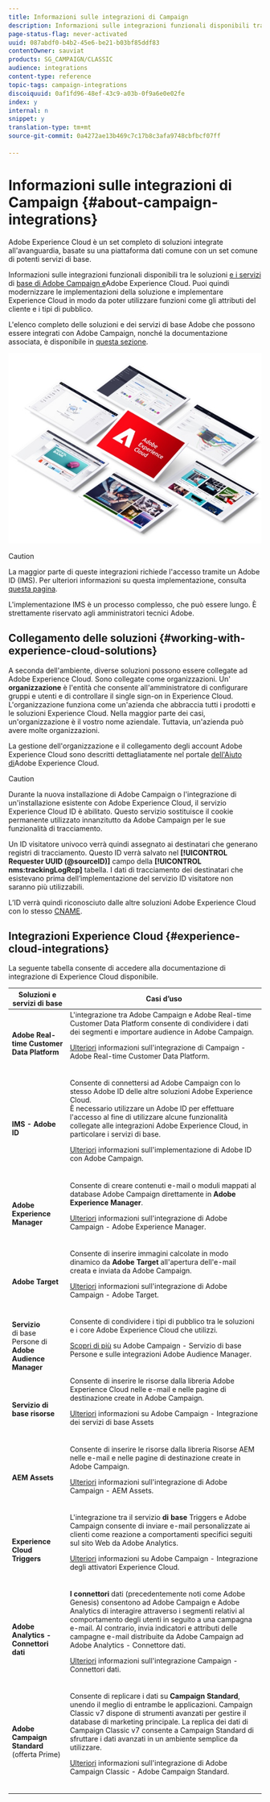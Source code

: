 ```yaml
---
title: Informazioni sulle integrazioni di Campaign
description: Informazioni sulle integrazioni funzionali disponibili tra la versione corrente di Adobe Campaign e [soluzioni Adobe Experience Cloud]
page-status-flag: never-activated
uuid: 087abdf0-b4b2-45e6-be21-b03bf85ddf83
contentOwner: sauviat
products: SG_CAMPAIGN/CLASSIC
audience: integrations
content-type: reference
topic-tags: campaign-integrations
discoiquuid: 0af1fd96-48ef-43c9-a03b-0f9a6e0e02fe
index: y
internal: n
snippet: y
translation-type: tm+mt
source-git-commit: 0a4272ae13b469c7c17b8c3afa9748cbfbcf07ff

---
```



# Informazioni sulle integrazioni di Campaign {#about-campaign-integrations}

Adobe Experience Cloud è un set completo di soluzioni integrate all&#39;avanguardia, basate su una piattaforma dati comune con un set comune di potenti servizi di base.

Informazioni sulle integrazioni funzionali disponibili tra le soluzioni [e i servizi](https://docs.adobe.com/content/help/en/core-services/interface/marketing-cloud-integrations.html) di [base di Adobe Campaign e](https://docs.adobe.com/content/help/en/core-services/interface/about-core-services/core-services.html)Adobe Experience Cloud. Puoi quindi modernizzare le implementazioni della soluzione e implementare Experience Cloud in modo da poter utilizzare funzioni come gli attributi del cliente e i tipi di pubblico.

L&#39;elenco completo delle soluzioni e dei servizi di base Adobe che possono essere integrati con Adobe Campaign, nonché la documentazione associata, è disponibile in [questa sezione](#experience-cloud-integrations).

![](assets/ExCloud-solutions.png)


>[!CAUTION]
>
>La maggior parte di queste integrazioni richiede l&#39;accesso tramite un Adobe ID (IMS). Per ulteriori informazioni su questa implementazione, consulta [questa pagina](../../integrations/using/about-adobe-id.md).
>
>L&#39;implementazione IMS è un processo complesso, che può essere lungo. È strettamente riservato agli amministratori tecnici Adobe.

## Collegamento delle soluzioni {#working-with-experience-cloud-solutions}

A seconda dell&#39;ambiente, diverse soluzioni possono essere collegate ad Adobe Experience Cloud. Sono collegate come organizzazioni. Un&#39; **organizzazione** è l&#39;entità che consente all&#39;amministratore di configurare gruppi e utenti e di controllare il single sign-on in Experience Cloud. L&#39;organizzazione funziona come un&#39;azienda che abbraccia tutti i prodotti e le soluzioni Experience Cloud. Nella maggior parte dei casi, un&#39;organizzazione è il vostro nome aziendale. Tuttavia, un&#39;azienda può avere molte organizzazioni.

La gestione dell&#39;organizzazione e il collegamento degli account Adobe Experience Cloud sono descritti dettagliatamente nel portale [dell&#39;Aiuto di](https://marketing.adobe.com/resources/help/it_IT/mcloud/organizations.html)Adobe Experience Cloud.

>[!CAUTION]
>
>Durante la nuova installazione di Adobe Campaign o l&#39;integrazione di un&#39;installazione esistente con Adobe Experience Cloud, il servizio [](https://marketing.adobe.com/resources/help/en_US/mcvid/) Experience Cloud ID è abilitato. Questo servizio sostituisce il cookie permanente utilizzato innanzitutto da Adobe Campaign per le sue funzionalità di tracciamento.
>
>Un ID visitatore univoco verrà quindi assegnato ai destinatari che generano registri di tracciamento. Questo ID verrà salvato nel **[!UICONTROL Requester UUID (@sourceID)]** campo della **[!UICONTROL nms:trackingLogRcp]** tabella. I dati di tracciamento dei destinatari che esistevano prima dell’implementazione del servizio ID visitatore non saranno più utilizzabili.
>
>L’ID verrà quindi riconosciuto dalle altre soluzioni Adobe Experience Cloud con lo stesso [CNAME](https://marketing.adobe.com/resources/help/en_US/mcvid/mcvid_cname.html).

## Integrazioni Experience Cloud {#experience-cloud-integrations}

La seguente tabella consente di accedere alla documentazione di integrazione di Experience Cloud disponibile.

<table> 
 <thead> 
  <tr> 
   <th> Soluzioni e servizi di base<br /> </th> 
   <th> Casi d’uso<br /> </th> 
  </tr> 
 </thead> 
 <tbody> 
  <tr> 
   <td> <strong>Adobe Real-time Customer Data Platform</strong><br /> </td> 
   <td> L'integrazione tra Adobe Campaign e Adobe Real-time Customer Data Platform consente di condividere i dati dei segmenti e importare audience in Adobe Campaign.<br /> <p><a href="https://docs.adobe.com/content/help/en/experience-platform/rtcdp/destinations/destinations-cat/adobe-destinations/adobe-campaign-destination.html">Ulteriori</a> informazioni sull'integrazione di Campaign - Adobe Real-time Customer Data Platform.</p><br /> </td> 
  </tr> 
  <tr> 
   <td> <strong>IMS - Adobe ID</strong><br /> </td> 
   <td> Consente di connettersi ad Adobe Campaign con lo stesso Adobe ID delle altre soluzioni Adobe Experience Cloud.<br /> È necessario utilizzare un Adobe ID per effettuare l'accesso al fine di utilizzare alcune funzionalità collegate alle integrazioni Adobe Experience Cloud, in particolare i servizi di base.<br /> <p><a href="../../integrations/using/about-adobe-id.md">Ulteriori</a> informazioni sull'implementazione di Adobe ID con Adobe Campaign.</p><br /> </td> 
  </tr> 
  <tr> 
   <td> <strong>Adobe Experience Manager</strong><br /> </td> 
   <td> Consente di creare contenuti e-mail o moduli mappati al database Adobe Campaign direttamente in <strong>Adobe Experience Manager</strong>.<br /> <p><a href="../../integrations/using/about-adobe-experience-manager.md">Ulteriori</a> informazioni sull'integrazione di Adobe Campaign - Adobe Experience Manager.</p><br /> </td> 
  </tr> 
  <tr> 
   <td> <strong>Adobe Target</strong><br /> </td> 
   <td> Consente di inserire immagini calcolate in modo dinamico da <strong>Adobe Target</strong> all'apertura dell'e-mail creata e inviata da Adobe Campaign.<br /> <p><a href="../../integrations/using/integrating-with-adobe-target.md">Ulteriori</a> informazioni sull'integrazione di Adobe Campaign - Adobe Target.</p><br /> </td> 
  </tr> 
  <tr> 
   <td> <strong>Servizio</strong><br /> di base Persone di <strong>Adobe Audience Manager</strong><br /> </td> 
   <td> Consente di condividere i tipi di pubblico tra le soluzioni e i core Adobe Experience Cloud che utilizzi.<br /> <p><a href="../../integrations/using/sharing-audiences-with-adobe-experience-cloud.md">Scopri di più</a> su Adobe Campaign - Servizio di base Persone e sulle integrazioni Adobe Audience Manager.</p><br /> </td> 
  </tr> 
  <tr> 
   <td> <strong>Servizio di base risorse</strong><br /> </td> 
   <td> Consente di inserire le risorse dalla libreria Adobe Experience Cloud nelle e-mail e nelle pagine di destinazione create in Adobe Campaign.<br /> <p><a href="../../integrations/using/configuring-access-to-assets.md#integrating-with-experience-cloud-assets">Ulteriori</a> informazioni su Adobe Campaign - Integrazione dei servizi di base Assets</p><br /> </td> 
  </tr> 
  <tr> 
   <td> <strong>AEM Assets</strong><br /> </td> 
   <td> Consente di inserire le risorse dalla libreria Risorse <strong></strong> AEM nelle e-mail e nelle pagine di destinazione create in Adobe Campaign.<br /> <p><a href="../../integrations/using/configuring-access-to-assets.md#integrating-with-aem-assets">Ulteriori</a> informazioni sull'integrazione di Adobe Campaign - AEM Assets.</p><br /> </td> 
  </tr> 
  <tr> 
   <td> <strong>Experience Cloud Triggers</strong><br /> </td> 
   <td> L'integrazione tra il servizio <strong>di base</strong> Triggers e Adobe Campaign consente di inviare e-mail personalizzate ai clienti come reazione a comportamenti specifici seguiti sul sito Web da Adobe Analytics.<br /> <p><a href="https://helpx.adobe.com/campaign/kb/triggers-and-campaign.html">Ulteriori</a> informazioni su Adobe Campaign - Integrazione degli attivatori Experience Cloud.</p><br /> </td> 
  </tr> 
  <tr> 
   <td> <strong>Adobe Analytics - Connettori dati</strong><br /> </td> 
   <td> <strong>I connettori</strong> dati (precedentemente noti come Adobe Genesis) consentono ad Adobe Campaign e Adobe Analytics di interagire attraverso i segmenti relativi al comportamento degli utenti in seguito a una campagna e-mail. Al contrario, invia indicatori e attributi delle campagne e-mail distribuite da Adobe Campaign ad Adobe Analytics - Connettore dati.<br /> <p><a href="../../platform/using/adobe-analytics-data-connector.md">Ulteriori</a> informazioni sull'integrazione Campaign - Connettori dati.</p><br /> </td> 
  </tr> 
  <tr> 
   <td> <strong>Adobe Campaign Standard</strong> (offerta Prime)<br /> </td> 
   <td> Consente di replicare i dati su <strong>Campaign Standard</strong>, unendo il meglio di entrambe le applicazioni. Campaign Classic v7 dispone di strumenti avanzati per gestire il database di marketing principale. La replica dei dati di Campaign Classic v7 consente a Campaign Standard di sfruttare i dati avanzati in un ambiente semplice da utilizzare.<br /><p> <a href="../../integrations/using/acs-connector-principles-and-data-cycle.md">Ulteriori</a> informazioni sull'integrazione di Adobe Campaign Classic - Adobe Campaign Standard.</p><br /></td> 
  </tr> 
 </tbody> 
</table>

